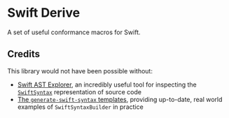 # Swift Derive

A set of useful conformance macros for Swift.

## Credits

This library would not have been possible without:

- [Swift AST Explorer](https://swift-ast-explorer.com/), an incredibly useful tool for inspecting the [`SwiftSyntax`](https://github.com/apple/swift-syntax) representation of source code
- [The `generate-swift-syntax` templates](https://github.com/apple/swift-syntax/tree/main/CodeGeneration/Sources/generate-swift-syntax/templates), providing up-to-date, real world examples of `SwiftSyntaxBuilder` in practice
